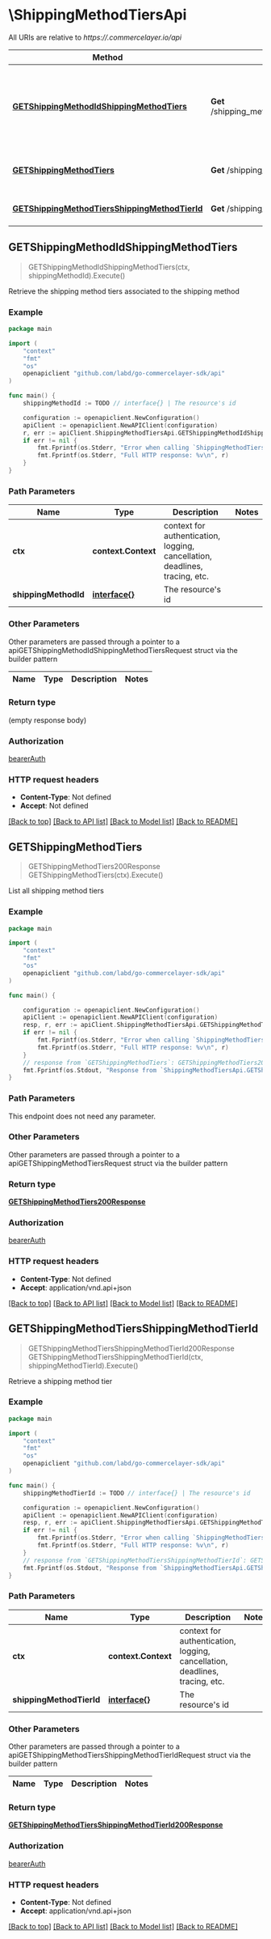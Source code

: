# \ShippingMethodTiersApi

All URIs are relative to *https://.commercelayer.io/api*

Method | HTTP request | Description
------------- | ------------- | -------------
[**GETShippingMethodIdShippingMethodTiers**](ShippingMethodTiersApi.md#GETShippingMethodIdShippingMethodTiers) | **Get** /shipping_methods/{shippingMethodId}/shipping_method_tiers | Retrieve the shipping method tiers associated to the shipping method
[**GETShippingMethodTiers**](ShippingMethodTiersApi.md#GETShippingMethodTiers) | **Get** /shipping_method_tiers | List all shipping method tiers
[**GETShippingMethodTiersShippingMethodTierId**](ShippingMethodTiersApi.md#GETShippingMethodTiersShippingMethodTierId) | **Get** /shipping_method_tiers/{shippingMethodTierId} | Retrieve a shipping method tier



## GETShippingMethodIdShippingMethodTiers

> GETShippingMethodIdShippingMethodTiers(ctx, shippingMethodId).Execute()

Retrieve the shipping method tiers associated to the shipping method



### Example

```go
package main

import (
    "context"
    "fmt"
    "os"
    openapiclient "github.com/labd/go-commercelayer-sdk/api"
)

func main() {
    shippingMethodId := TODO // interface{} | The resource's id

    configuration := openapiclient.NewConfiguration()
    apiClient := openapiclient.NewAPIClient(configuration)
    r, err := apiClient.ShippingMethodTiersApi.GETShippingMethodIdShippingMethodTiers(context.Background(), shippingMethodId).Execute()
    if err != nil {
        fmt.Fprintf(os.Stderr, "Error when calling `ShippingMethodTiersApi.GETShippingMethodIdShippingMethodTiers``: %v\n", err)
        fmt.Fprintf(os.Stderr, "Full HTTP response: %v\n", r)
    }
}
```

### Path Parameters


Name | Type | Description  | Notes
------------- | ------------- | ------------- | -------------
**ctx** | **context.Context** | context for authentication, logging, cancellation, deadlines, tracing, etc.
**shippingMethodId** | [**interface{}**](.md) | The resource&#39;s id | 

### Other Parameters

Other parameters are passed through a pointer to a apiGETShippingMethodIdShippingMethodTiersRequest struct via the builder pattern


Name | Type | Description  | Notes
------------- | ------------- | ------------- | -------------


### Return type

 (empty response body)

### Authorization

[bearerAuth](../README.md#bearerAuth)

### HTTP request headers

- **Content-Type**: Not defined
- **Accept**: Not defined

[[Back to top]](#) [[Back to API list]](../README.md#documentation-for-api-endpoints)
[[Back to Model list]](../README.md#documentation-for-models)
[[Back to README]](../README.md)


## GETShippingMethodTiers

> GETShippingMethodTiers200Response GETShippingMethodTiers(ctx).Execute()

List all shipping method tiers



### Example

```go
package main

import (
    "context"
    "fmt"
    "os"
    openapiclient "github.com/labd/go-commercelayer-sdk/api"
)

func main() {

    configuration := openapiclient.NewConfiguration()
    apiClient := openapiclient.NewAPIClient(configuration)
    resp, r, err := apiClient.ShippingMethodTiersApi.GETShippingMethodTiers(context.Background()).Execute()
    if err != nil {
        fmt.Fprintf(os.Stderr, "Error when calling `ShippingMethodTiersApi.GETShippingMethodTiers``: %v\n", err)
        fmt.Fprintf(os.Stderr, "Full HTTP response: %v\n", r)
    }
    // response from `GETShippingMethodTiers`: GETShippingMethodTiers200Response
    fmt.Fprintf(os.Stdout, "Response from `ShippingMethodTiersApi.GETShippingMethodTiers`: %v\n", resp)
}
```

### Path Parameters

This endpoint does not need any parameter.

### Other Parameters

Other parameters are passed through a pointer to a apiGETShippingMethodTiersRequest struct via the builder pattern


### Return type

[**GETShippingMethodTiers200Response**](GETShippingMethodTiers200Response.md)

### Authorization

[bearerAuth](../README.md#bearerAuth)

### HTTP request headers

- **Content-Type**: Not defined
- **Accept**: application/vnd.api+json

[[Back to top]](#) [[Back to API list]](../README.md#documentation-for-api-endpoints)
[[Back to Model list]](../README.md#documentation-for-models)
[[Back to README]](../README.md)


## GETShippingMethodTiersShippingMethodTierId

> GETShippingMethodTiersShippingMethodTierId200Response GETShippingMethodTiersShippingMethodTierId(ctx, shippingMethodTierId).Execute()

Retrieve a shipping method tier



### Example

```go
package main

import (
    "context"
    "fmt"
    "os"
    openapiclient "github.com/labd/go-commercelayer-sdk/api"
)

func main() {
    shippingMethodTierId := TODO // interface{} | The resource's id

    configuration := openapiclient.NewConfiguration()
    apiClient := openapiclient.NewAPIClient(configuration)
    resp, r, err := apiClient.ShippingMethodTiersApi.GETShippingMethodTiersShippingMethodTierId(context.Background(), shippingMethodTierId).Execute()
    if err != nil {
        fmt.Fprintf(os.Stderr, "Error when calling `ShippingMethodTiersApi.GETShippingMethodTiersShippingMethodTierId``: %v\n", err)
        fmt.Fprintf(os.Stderr, "Full HTTP response: %v\n", r)
    }
    // response from `GETShippingMethodTiersShippingMethodTierId`: GETShippingMethodTiersShippingMethodTierId200Response
    fmt.Fprintf(os.Stdout, "Response from `ShippingMethodTiersApi.GETShippingMethodTiersShippingMethodTierId`: %v\n", resp)
}
```

### Path Parameters


Name | Type | Description  | Notes
------------- | ------------- | ------------- | -------------
**ctx** | **context.Context** | context for authentication, logging, cancellation, deadlines, tracing, etc.
**shippingMethodTierId** | [**interface{}**](.md) | The resource&#39;s id | 

### Other Parameters

Other parameters are passed through a pointer to a apiGETShippingMethodTiersShippingMethodTierIdRequest struct via the builder pattern


Name | Type | Description  | Notes
------------- | ------------- | ------------- | -------------


### Return type

[**GETShippingMethodTiersShippingMethodTierId200Response**](GETShippingMethodTiersShippingMethodTierId200Response.md)

### Authorization

[bearerAuth](../README.md#bearerAuth)

### HTTP request headers

- **Content-Type**: Not defined
- **Accept**: application/vnd.api+json

[[Back to top]](#) [[Back to API list]](../README.md#documentation-for-api-endpoints)
[[Back to Model list]](../README.md#documentation-for-models)
[[Back to README]](../README.md)

